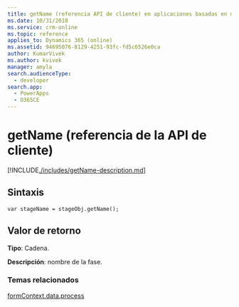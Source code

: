 ```yaml
---
title: getName (referencia API de cliente) en aplicaciones basadas en modelos | Microsoft Docs
ms.date: 10/31/2018
ms.service: crm-online
ms.topic: reference
applies_to: Dynamics 365 (online)
ms.assetid: 94695076-8129-4251-93fc-fd5c6526e0ca
author: KumarVivek
ms.author: kvivek
manager: amyla
search.audienceType:
  - developer
search.app:
  - PowerApps
  - D365CE
---
```

# <a name="getname-client-api-reference"></a>getName (referencia de la API de cliente)



[!INCLUDE[./includes/getName-description.md](./includes/getName-description.md)]

## <a name="syntax"></a>Sintaxis

`var stageName = stageObj.getName();`

## <a name="return-value"></a>Valor de retorno

**Tipo**: Cadena. 

**Descripción**: nombre de la fase.

### <a name="related-topics"></a>Temas relacionados
 
[formContext.data.process](../../formContext-data-process.md)

